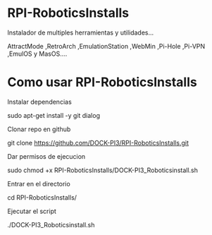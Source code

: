 # RPI-RoboticsInstalls
 Instalador de multiples herramientas y utilidades...

 AttractMode ,RetroArch ,EmulationStation ,WebMin ,Pi-Hole ,Pi-VPN ,EmulOS y MasOS....
 
 # Como usar RPI-RoboticsInstalls
 Instalar dependencias
 
 sudo apt-get install -y git dialog
 
 
 Clonar repo en github
 
 git clone https://github.com/DOCK-PI3/RPI-RoboticsInstalls.git
 
 
 Dar permisos de ejecucion
 
 sudo chmod +x RPI-RoboticsInstalls/DOCK-PI3_Roboticsinstall.sh
 
 
 Entrar en el directorio
 
 cd RPI-RoboticsInstalls/
 
 
 Ejecutar el script
 
 ./DOCK-PI3_Roboticsinstall.sh